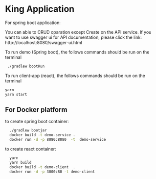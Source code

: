 # King Application 

For spring boot application:

  
  You can able to CRUD oparation except Create  on the API service.
  If you want to use swagger ui for API documentation, please click the link:
  http://localhost:8080/swagger-ui.html
  
  To run demo (Spring boot), the follows commands should be run on the terminal
  ```sh
   ./gradlew bootRun
  ```
  
  To run client-app (react), the follows commands should be run on the terminal
  ```sh
  yarn
  yarn start
  ```
  
  
## For Docker platform

to create  spring boot container:
 ```sh
   ./gradlew bootjar
   docker build -t demo-service .
   docker run -d -p 8080:8080  -t  demo-service 
  ```
  
to create react container:
 ```sh
   yarn
   yarn build
   docker build -t demo-client  .
   docker run -d -p 3000:80 -t demo-client
  ```
